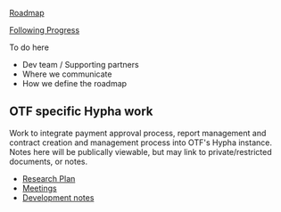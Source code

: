 [Roadmap](https://github.com/OpenTechFund/opentech.fund/wiki/Roadmap)

[Following Progress](https://github.com/OpenTechFund/opentech.fund/wiki/Following-progress)

To do here
- Dev team / Supporting partners
- Where we communicate
- How we define the roadmap


## OTF specific Hypha work

Work to integrate payment approval process, report management and contract creation and management process into OTF's Hypha instance. Notes here will be publically viewable, but may link to private/restricted documents, or notes.

- [Research Plan](https://github.com/OpenTechFund/hypha/wiki/OTF-Finance-workflow-Research-Plan)
- [Meetings](https://github.com/OpenTechFund/hypha/wiki/OTF-Finance-workflow-project-meetings)
- [Development notes](https://github.com/OpenTechFund/hypha/wiki/OTF-Finance-workflow-development-notes)